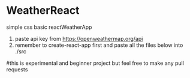 # WeatherReact
simple css basic reactWeatherApp

1. paste api key from https://openweathermap.org/api
2. remember to create-react-app first and paste all the files below into ./src


#this is experimental and beginner project but feel free to make any pull requests
